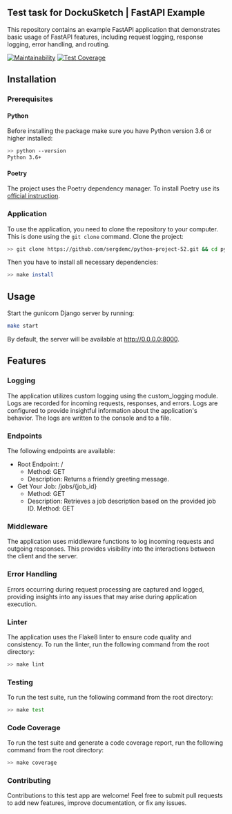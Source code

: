 ## Test task for DockuSketch | FastAPI Example

This repository contains an example FastAPI application that demonstrates basic usage of FastAPI features, including request logging, response logging, error handling, and routing.

[![Maintainability](https://api.codeclimate.com/v1/badges/b07d162221bb5e22a5bf/maintainability)](https://codeclimate.com/github/sergdemc/dockusketch_task/maintainability)
[![Test Coverage](https://api.codeclimate.com/v1/badges/b07d162221bb5e22a5bf/test_coverage)](https://codeclimate.com/github/sergdemc/dockusketch_task/test_coverage)

## Installation

### Prerequisites

#### Python

Before installing the package make sure you have Python version 3.6 or higher installed:

```bash
>> python --version
Python 3.6+
```

#### Poetry

The project uses the Poetry dependency manager. To install Poetry use its [official instruction](https://python-poetry.org/docs/#installation).

### Application

To use the application, you need to clone the repository to your computer. This is done using the `git clone` command. Clone the project:

```bash
>> git clone https://github.com/sergdemc/python-project-52.git && cd python-project-52
```

Then you have to install all necessary dependencies:

```bash
>> make install
```

## Usage

Start the gunicorn Django server by running:
```bash
make start
```
By default, the server will be available at http://0.0.0.0:8000. 


## Features
### Logging
The application utilizes custom logging using the custom_logging module. Logs are recorded for incoming requests, responses, and errors. Logs are configured to provide insightful information about the application's behavior. The logs are written to the console and to a file.

### Endpoints
The following endpoints are available:

- Root Endpoint: /
  - Method: GET
  - Description: Returns a friendly greeting message.
- Get Your Job: /jobs/{job_id}
  - Method: GET
  - Description: Retrieves a job description based on the provided job ID.
  Method: GET

### Middleware
The application uses middleware functions to log incoming requests and outgoing responses. This provides visibility into the interactions between the client and the server.

### Error Handling
Errors occurring during request processing are captured and logged, providing insights into any issues that may arise during application execution.

### Linter
The application uses the Flake8 linter to ensure code quality and consistency. To run the linter, run the following command from the root directory:

```bash
>> make lint
```

### Testing
To run the test suite, run the following command from the root directory:

```bash
>> make test
```

### Code Coverage
To run the test suite and generate a code coverage report, run the following command from the root directory:

```bash
>> make coverage
```

### Contributing
Contributions to this test app are welcome! Feel free to submit pull requests to add new features, improve documentation, or fix any issues.